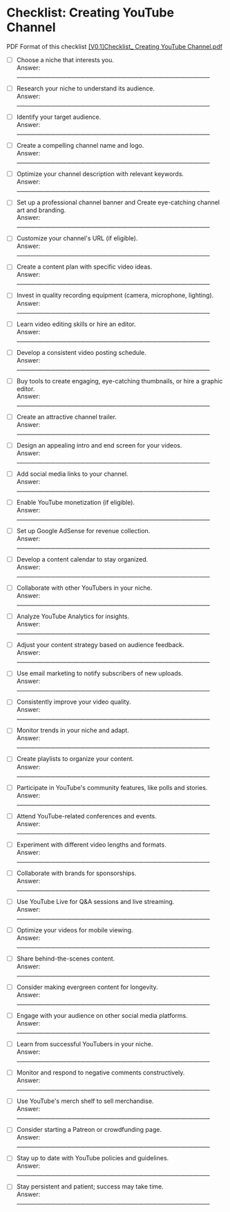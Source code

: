 # Checklist: Creating YouTube Channel

PDF Format of this checklist
[[V0.1]Checklist_ Creating YouTube Channel.pdf](https://github.com/digital-marketing-engineer/software-engineer-affiliate-program-hub/files/13699042/V0.1.Checklist_.Creating.YouTube.Channel.pdf)

- [ ] Choose a niche that interests you.\
Answer: ______________________________________________________________________

- [ ] Research your niche to understand its audience.\
Answer: ______________________________________________________________________


- [ ] Identify your target audience.\
Answer: ______________________________________________________________________


- [ ] Create a compelling channel name and logo.\
Answer: ______________________________________________________________________


- [ ] Optimize your channel description with relevant keywords.\
Answer: ______________________________________________________________________


- [ ] Set up a professional channel banner and Create eye-catching channel art and branding.\
Answer: ______________________________________________________________________


- [ ] Customize your channel's URL (if eligible).\
Answer: ______________________________________________________________________


- [ ] Create a content plan with specific video ideas.\
Answer: ______________________________________________________________________


- [ ] Invest in quality recording equipment (camera, microphone, lighting).\
Answer: ______________________________________________________________________


- [ ] Learn video editing skills or hire an editor.\
Answer: ______________________________________________________________________


- [ ] Develop a consistent video posting schedule.\
Answer: ______________________________________________________________________


- [ ] Buy tools to create engaging, eye-catching thumbnails, or hire a graphic editor.\
Answer: ______________________________________________________________________


- [ ] Create an attractive channel trailer.\
Answer: ______________________________________________________________________


- [ ] Design an appealing intro and end screen for your videos.\
Answer: ______________________________________________________________________


- [ ] Add social media links to your channel.\
Answer: ______________________________________________________________________


- [ ] Enable YouTube monetization (if eligible).\
Answer: ______________________________________________________________________


- [ ] Set up Google AdSense for revenue collection.\
Answer: ______________________________________________________________________


- [ ] Develop a content calendar to stay organized.\
Answer: ______________________________________________________________________


- [ ] Collaborate with other YouTubers in your niche.\
Answer: ______________________________________________________________________

- [ ] Analyze YouTube Analytics for insights.\
Answer: ______________________________________________________________________


- [ ] Adjust your content strategy based on audience feedback.\
Answer: ______________________________________________________________________


- [ ] Use email marketing to notify subscribers of new uploads.\
Answer: ______________________________________________________________________


- [ ] Consistently improve your video quality.\
Answer: ______________________________________________________________________


- [ ] Monitor trends in your niche and adapt.\
Answer: ______________________________________________________________________


- [ ] Create playlists to organize your content.\
Answer: ______________________________________________________________________


- [ ] Participate in YouTube's community features, like polls and stories.\
Answer: ______________________________________________________________________


- [ ] Attend YouTube-related conferences and events.\
Answer: ______________________________________________________________________


- [ ] Experiment with different video lengths and formats.\
Answer: ______________________________________________________________________


- [ ] Collaborate with brands for sponsorships.\
Answer: ______________________________________________________________________


- [ ] Use YouTube Live for Q&A sessions and live streaming.\
Answer: ______________________________________________________________________


- [ ] Optimize your videos for mobile viewing.\
Answer: ______________________________________________________________________


- [ ] Share behind-the-scenes content.\
Answer: ______________________________________________________________________


- [ ] Consider making evergreen content for longevity.\
Answer: ______________________________________________________________________


- [ ] Engage with your audience on other social media platforms.\
Answer: ______________________________________________________________________


- [ ] Learn from successful YouTubers in your niche.\
Answer: ______________________________________________________________________


- [ ] Monitor and respond to negative comments constructively.\
Answer: ______________________________________________________________________


- [ ] Use YouTube's merch shelf to sell merchandise.\
Answer: ______________________________________________________________________


- [ ] Consider starting a Patreon or crowdfunding page.\
Answer: ______________________________________________________________________


- [ ] Stay up to date with YouTube policies and guidelines.\
Answer: ______________________________________________________________________


- [ ] Stay persistent and patient; success may take time.\
Answer: ______________________________________________________________________
